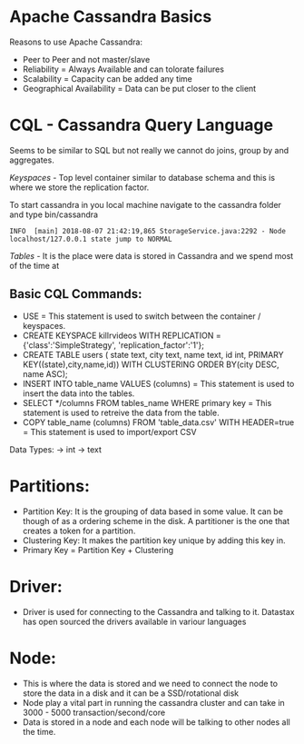 # Apache Cassandra Basics

Reasons to use Apache Cassandra:

* Peer to Peer and not master/slave
* Reliability = Always Available and can tolorate failures
* Scalability = Capacity can be added any time
* Geographical Availability = Data can be put closer to the client

# CQL - Cassandra Query Language

Seems to be similar to SQL but not really we cannot do joins, group by and aggregates.

*Keyspaces* - Top level container similar to database schema and this is where we store the replication factor.

To start cassandra in you local machine navigate to the cassandra folder and type bin/cassandra

```
INFO  [main] 2018-08-07 21:42:19,865 StorageService.java:2292 - Node localhost/127.0.0.1 state jump to NORMAL
```

*Tables* - It is the place were data is stored in Cassandra and we spend most of the time at

##  Basic CQL Commands:

* USE = This statement is used to switch between the container / keyspaces.
* CREATE KEYSPACE killrvideos  WITH REPLICATION = {'class':'SimpleStrategy', 'replication_factor':'1'};
* CREATE TABLE users ( state text, city text, name text, id int, PRIMARY KEY((state),city,name,id)) WITH CLUSTERING ORDER BY(city DESC, name ASC);
* INSERT INTO table_name VALUES (columns) = This statement is used to insert the data into the tables.
* SELECT */columns FROM tables_name WHERE primary key  = This statement is used to retreive the data from the table.
* COPY table_name (columns) FROM 'table_data.csv' WITH HEADER=true = This statement is used to import/export CSV

Data Types:
-> int
-> text

# Partitions:

* Partition Key: It is the grouping of data based in some value. It can be though of as a ordering scheme in the disk. A partitioner is the one that creates a token for a partition.
* Clustering Key: It makes the partition key unique by adding this key in.
* Primary Key = Partition Key + Clustering


# Driver:

* Driver is used for connecting to the Cassandra and talking to it. Datastax has open sourced the drivers available in variour languages


# Node:

* This is where the data is stored and we need to connect the node to store the data in a disk and it can be a SSD/rotational disk
* Node play a vital part in running the cassandra cluster and can take in 3000 - 5000 transaction/second/core
* Data is stored in a node and each node will be talking to other nodes all the time.
